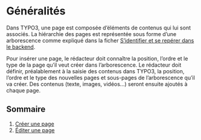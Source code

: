 # Généralités

Dans TYPO3, une page est composée d’éléments de contenus qui lui sont associés. La hiérarchie des pages est représentée sous forme d’une arborescence comme expliqué dans la ficher [S’identifier et se repérer dans le backend](../premiere-main/se-reperer-dans-le-backend.md).

Pour insérer une page, le rédacteur doit connaître la position, l’ordre et le type de la page qu’il veut créer dans l’arborescence. Le rédacteur doit définir, préalablement à la saisie des contenus dans TYPO3, la position, l’ordre et le type des nouvelles pages et sous-pages de l’arborescence qu’il va créer. Des contenus \(texte, images, vidéos...\) seront ensuite ajoutés à chaque page.

## Sommaire

1. [Créer une page](creer-une-page.md)
2. [Éditer une page](editer-une-page.md)

